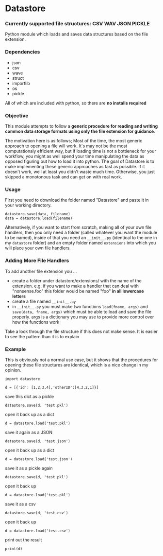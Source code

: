 # Datastore
### Currently supported file structures: CSV WAV JSON PICKLE 
Python module which loads and saves data structures based on the file extension. 

### Dependencies
* json
* csv
* wave
* struct
* importlib
* os
* pickle

All of which are included with python, so there are **no installs required**


### Objective
This module attempts to follow a **generic procedure for reading and writing common data storage formats using only the file extension for guidance**.

The motivation here is as follows; Most of the time, the most generic approach to opening a file will work. It's may not be the most computationaly efficient way, but if loading time is not a bottleneck for your workflow, you might as well spend your time manipulating the data as opposed figuring out how to load it into python. The goal of Datastore is to make implementing these generic approaches as fast as possible. If it doesn't work, well at least you didn't waste much time. Otherwise, you just skipped a monotonous task and can get on with real work.



### Usage
First you need to download the folder named "Datastore" and paste it in your working directory.
```
datastore.save(data, filename)
data = datastore.load(filename)
```

Alternatively, if you want to start from scratch, making all of your own file handlers, then you only need a folder (called whatever you want the module to be named), inside of that you need an `__init__.py` (identical to the one in my `datastore` folder) and an empty folder named `extensions` into which you will place your own file handlers.

### Adding More File Handlers
To add another file extension you ...

* create a folder under datastore/extensions/ with the name of the extension. e.g. if you want to make a handler that can deal with "nonsense.foo" this folder would be named "foo" __in all lowercase letters__
* create a file named `__init__.py`
* in `__init__.py` you must make two functions `load(fname, args)` and `save(data, fname, args)` which must be able to load and save the file properly. args is a dictionary you may use to provide more control over how the functions work

Take a look through the file structure if this does not make sense. It is easier to see the pattern than it is to explain

### Example
This is obviously not a normal use case, but it shows that the procedures for opening these file structures are identical, which is a nice change in my opinion.

```
import datastore

d = [{'id': [1,2,3,4],'otherID':[4,3,2,1]}]
```

save this dict as a pickle
```
datastore.save(d, 'test.pkl')
```
open it back up as a dict
```
d = datastore.load('test.pkl')
```
save it again as a JSON
```
datastore.save(d, 'test.json')
```
open it back up as a dict
```
d = datastore.load('test.json')
```

save it as a pickle again
```
datastore.save(d, 'test.pkl')
```
open it back up
```
d = datastore.load('test.pkl')
```
save it as a csv
```
datastore.save(d, 'test.csv')
```
open it back up
```
d = datastore.load('test.csv')
```
print out the result
```
print(d)
```
